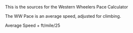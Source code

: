 This is the sources for the Western Wheelers Pace Calculator


The WW Pace is an average speed, adjusted for climbing.

Average Speed + ft/mile/25


